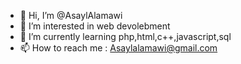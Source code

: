 - 👋 Hi, I’m @AsaylAlamawi
- 👀 I’m interested in web devolebment
- 🌱 I’m currently learning php,html,c++,javascript,sql
- 📫 How to reach me : Asaylalamawi@gmail.com 

<!---
AsaylAlamawi/AsaylAlamawi is a ✨ special ✨ repository because its `README.md` (this file) appears on your GitHub profile.
You can click the Preview link to take a look at your changes.
--->
